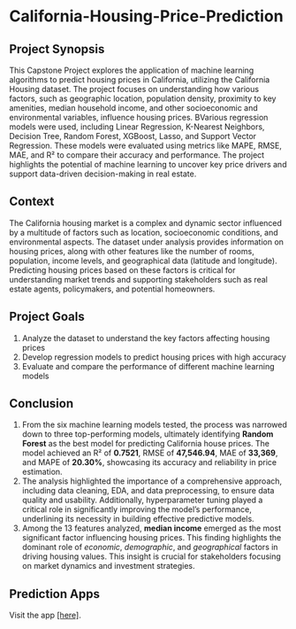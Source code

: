 # California-Housing-Price-Prediction

## Project Synopsis
This Capstone Project explores the application of machine learning algorithms to predict housing prices in California, utilizing the California Housing dataset. The project focuses on understanding how various factors, such as geographic location, population density, proximity to key amenities, median household income, and other socioeconomic and environmental variables, influence housing prices. BVarious regression models were used, including Linear Regression, K-Nearest Neighbors, Decision Tree, Random Forest, XGBoost, Lasso, and Support Vector Regression. These models were evaluated using metrics like MAPE, RMSE, MAE, and R² to compare their accuracy and performance. The project highlights the potential of machine learning to uncover key price drivers and support data-driven decision-making in real estate.

## Context
The California housing market is a complex and dynamic sector influenced by a multitude of factors such as location, socioeconomic conditions, and environmental aspects. The dataset under analysis provides information on housing prices, along with other features like the number of rooms, population, income levels, and geographical data (latitude and longitude). Predicting housing prices based on these factors is critical for understanding market trends and supporting stakeholders such as real estate agents, policymakers, and potential homeowners.

## Project Goals
1. Analyze the dataset to understand the key factors affecting housing prices
2. Develop regression models to predict housing prices with high accuracy
3. Evaluate and compare the performance of different machine learning models

## Conclusion
1. From the six machine learning models tested, the process was narrowed down to three top-performing models, ultimately identifying **Random Forest** as the best model for predicting California house prices. The model achieved an R² of **0.7521**, RMSE of **47,546.94**, MAE of **33,369**, and MAPE of **20.30%**, showcasing its accuracy and reliability in price estimation.
2. The analysis highlighted the importance of a comprehensive approach, including data cleaning, EDA, and data preprocessing, to ensure data quality and usability. Additionally, hyperparameter tuning played a critical role in significantly improving the model’s performance, underlining its necessity in building effective predictive models.
3. Among the 13 features analyzed, **median income** emerged as the most significant factor influencing housing prices. This finding highlights the dominant role of *economic*, *demographic*, and *geographical* factors in driving housing values. This insight is crucial for stakeholders focusing on market dynamics and investment strategies.

## Prediction Apps
Visit the app [[here]](https://california-housing-price-prediction.streamlit.app/).

